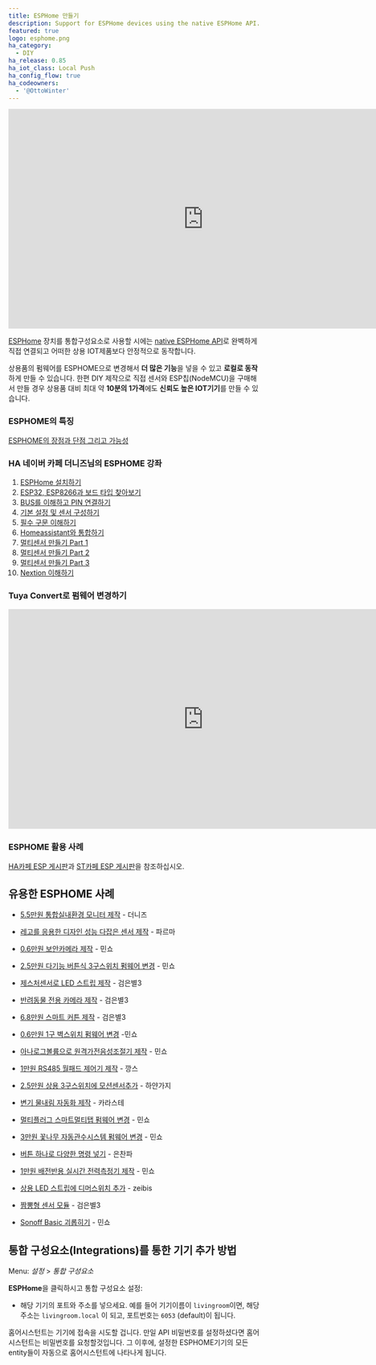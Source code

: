 ```yaml
---
title: ESPHome 만들기
description: Support for ESPHome devices using the native ESPHome API.
featured: true
logo: esphome.png
ha_category:
  - DIY
ha_release: 0.85
ha_iot_class: Local Push
ha_config_flow: true
ha_codeowners:
  - '@OttoWinter'
---
```


<div class='videoWrapper'>
<iframe width="776" height="437" src="https://www.youtube.com/embed/soKuma8DJWQ" frameborder="0" allow="accelerometer; autoplay; encrypted-media; gyroscope; picture-in-picture" allowfullscreen></iframe>
</div>

[ESPHome](https://esphome.io) 장치를 통합구성요소로 사용할 시에는 [native ESPHome API](https://esphome.io/components/api.html)로 완벽하게 직접 연결되고 어떠한 상용 IOT제품보다 안정적으로 동작합니다. 

상용품의 펌웨어를 ESPHOME으로 변경해서 **더 많은 기능**을 넣을 수 있고 **로컬로 동작**하게 만들 수 있습니다. 한편 DIY 제작으로 직접 센서와 ESP칩(NodeMCU)을 구매해서 만들 경우 상용품 대비 최대 약 **10분의 1가격**에도 **신뢰도 높은 IOT기기**를 만들 수 있습니다. 

### ESPHOME의 특징 ### 
  
[ESPHOME의 장점과 단점 그리고 가능성](https://cafe.naver.com/koreassistant/332)


### HA 네이버 카페 더니즈님의 ESPHOME 강좌 ###

  1. [ESPHome 설치하기](https://cafe.naver.com/koreassistant/754)
  2. [ESP32, ESP8266과 보드 타입 찾아보기](https://cafe.naver.com/koreassistant/755)
  3. [BUS를 이해하고 PIN 연결하기](https://cafe.naver.com/koreassistant/756)
  4. [기본 설정 및 센서 구성하기](https://cafe.naver.com/koreassistant/757)
  5. [필수 구문 이해하기](https://cafe.naver.com/koreassistant/758)
  6. [Homeassistant와 통합하기](https://cafe.naver.com/koreassistant/759)
  7. [멀티센서 만들기 Part 1](https://cafe.naver.com/koreassistant/760)
  8. [멀티센서 만들기 Part 2](https://cafe.naver.com/koreassistant/761)
  9. [멀티센서 만들기 Part 3](https://cafe.naver.com/koreassistant/762)
  10. [Nextion 이해하기](https://cafe.naver.com/koreassistant/763)


### Tuya Convert로 펌웨어 변경하기 ###

<div class='videoWrapper'>
<iframe width="776" height="437" src="https://www.youtube.com/embed/dt5-iZc4_qU" frameborder="0" allow="accelerometer; autoplay; encrypted-media; gyroscope; picture-in-picture" allowfullscreen></iframe>
</div>

### ESPHOME 활용 사례 ###

[HA카페 ESP 게시판](https://cafe.naver.com/ArticleList.nhn?search.clubid=29860180&search.menuid=14&search.boardtype=L)과 [ST카페 ESP 게시판](https://cafe.naver.com/ArticleList.nhn?search.clubid=29087792&search.menuid=117&search.boardtype=L)을 참조하십시오. 

## 유용한 ESPHOME 사례 

  * [5.5만원 통합실내환경 모니터 제작](https://cafe.naver.com/stsmarthome/9355) - 더니즈
  * [레고를 응용한 디자인 성능 다잡은 센서 제작](https://cafe.naver.com/koreassistant/1138) - 파르마

  * [0.6만원 보안카메라 제작](https://cafe.naver.com/stsmarthome/9612) - 민쇼 
  * [2.5만원 다기능 버튼식 3구스위치 펌웨어 변경](https://cafe.naver.com/stsmarthome/9947) - 민쇼
  * [제스처센서로 LED 스트립 제작](https://cafe.naver.com/stsmarthome/11127) - 검은별3
  * [반려동물 전용 카메라 제작](https://cafe.naver.com/stsmarthome/11740) - 검은별3 
  * [6.8만원 스마트 커튼 제작](https://cafe.naver.com/stsmarthome/13634) - 검은별3 
  * [0.6만원 1구 벽스위치 펌웨어 변경](https://cafe.naver.com/stsmarthome/12541) -민쇼 
  * [아나로그볼륨으로 원격가전음성조절기 제작](https://cafe.naver.com/stsmarthome/12756) - 민쇼
  * [1만원 RS485 월패드 제어기 제작](https://cafe.naver.com/stsmarthome/12973) - 깡스
  * [2.5만원 상용 3구스위치에 모션센서추가](https://cafe.naver.com/stsmarthome/13100) - 하얀가지
  * [변기 물내림 자동화 제작](https://cafe.naver.com/stsmarthome/13101) - 카라스테
  * [멀티플러그 스마트멀티탭 펌웨어 변경](https://cafe.naver.com/stsmarthome/13941) - 민쇼 
  * [3만원 꽃나무 자동관수시스템 펌웨어 변경](https://cafe.naver.com/koreassistant/82) - 민쇼
  * [버튼 하나로 다양한 명령 넣기](https://cafe.naver.com/koreassistant/188) - 은찬파
  * [1만원 배전반용 실시간 전력측정기 제작](https://cafe.naver.com/koreassistant/232) - 민쇼
  * [상용 LED 스트립에 디머스위치 추가](https://cafe.naver.com/koreassistant/288) - zeibis
  * [짬뽕형 센서 모듈](https://cafe.naver.com/koreassistant/830) - 검은별3
  * [Sonoff Basic 괴롭히기](https://cafe.naver.com/koreassistant/370) - 민쇼

## 통합 구성요소(Integrations)를 통한 기기 추가 방법 

Menu: *설정* > *통합 구성요소*

**ESPHome**을 클릭하시고 통합 구성요소 설정:

* 해당 기기의 포트와 주소를 넣으세요. 예를 들어 기기이름이 `livingroom`이면, 해당 주소는 `livingroom.local` 이 되고, 포트번호는 `6053` (default)이 됩니다.

홈어시스턴트는 기기에 접속을 시도할 겁니다. 만일 API 비밀번호를 설정하셨다면 홈어시스턴트는 비밀번호를 요청할것입니다. 그 이후에, 설정한 ESPHOME기기의 모든 entity들이 자동으로 홈어시스턴트에 나타나게 됩니다. 
